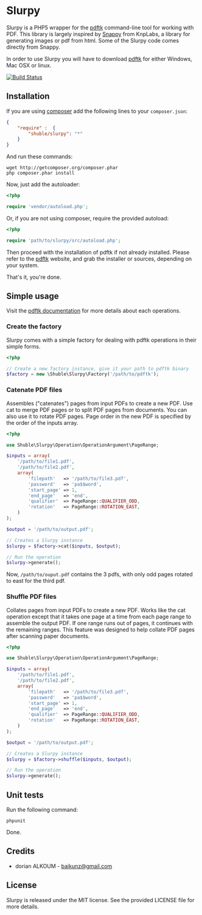 # Slurpy

Slurpy is a PHP5 wrapper for the [pdftk](http://www.pdflabs.com/tools/pdftk-the-pdf-toolkit/) command-line tool
for working with PDF. This library is largely inspired by [Snappy](https://github.com/KnpLabs/snappy) from KnpLabs, 
a library for generating images or pdf from html. Some of the Slurpy code comes directly from Snappy.

In order to use Slurpy you will have to download [pdftk](http://www.pdflabs.com/tools/pdftk-the-pdf-toolkit/) for
either Windows, Mac OSX or linux.

[![Build Status](https://secure.travis-ci.org/baikunz/Slurpy.png?branch=master)](http://travis-ci.org/baikunz/Slurpy)

## Installation

If you are using [composer](http://getcomposer.org) add the following lines to your `composer.json`:

```json
{
    "require" :  {
        "shuble/slurpy": "*"
    }
}
```

And run these commands:

```
wget http://getcomposer.org/composer.phar
php composer.phar install
```

Now, just add the autoloader:

```php
<?php

require 'vendor/autoload.php';
```

Or, if you are not using composer, require the provided autoload:
```php
<?php

require 'path/to/slurpy/src/autoload.php';
```

Then proceed with the installation of pdftk if not already installed. Please refer to the 
[pdftk](http://www.pdflabs.com/tools/pdftk-the-pdf-toolkit/) website, and grab the installer
or sources, depending on your system.

That's it, you're done.

## Simple usage

Visit the [pdftk documentation](http://www.pdflabs.com/docs/pdftk-man-page/) for more details
about each operations.

### Create the factory

Slurpy comes with a simple factory for dealing with pdftk operations in their simple forms.

```php
<?php

// Create a new factory instance, give it your path to pdftk binary
$factory = new \Shuble\Slurpy\Factory('/path/to/pdftk');
```

### Catenate PDF files

Assembles ("catenates") pages from input PDFs to create a new PDF.
Use cat to merge PDF pages or to split PDF pages from documents.
You can also use it to rotate PDF pages. Page order in the new PDF
is specified by the order of the inputs array.

```php
<?php

use Shuble\Slurpy\Operation\OperationArgument\PageRange;

$inputs = array(
    '/path/to/file1.pdf',
    '/path/to/file2.pdf',
    array(
        'filepath'   => '/path/to/file3.pdf',
        'password'   => 'pa$$word',
        'start_page' => 1,
        'end_page'   => 'end',
        'qualifier'  => PageRange::QUALIFIER_ODD,
        'rotation'   => PageRange::ROTATION_EAST,
    )
);

$output = '/path/to/output.pdf';

// Creates a Slurpy instance
$slurpy = $factory->cat($inputs, $output);

// Run the operation
$slurpy->generate();
```

Now, `/path/to/ouput.pdf` contains the 3 pdfs, with only odd pages rotated to east for the third pdf. 

### Shuffle PDF files

Collates pages from input PDFs to create a new PDF. Works like the cat operation except that it takes
one page at a time from each page range to assemble the output PDF. If one range runs out of pages,
it continues with the remaining ranges. This feature was designed to help collate PDF pages after
scanning paper documents.

```php
<?php

use Shuble\Slurpy\Operation\OperationArgument\PageRange;

$inputs = array(
    '/path/to/file1.pdf',
    '/path/to/file2.pdf',
    array(
        'filepath'   => '/path/to/file3.pdf',
        'password'   => 'pa$$word',
        'start_page' => 1,
        'end_page'   => 'end',
        'qualifier'  => PageRange::QUALIFIER_ODD,
        'rotation'   => PageRange::ROTATION_EAST,
    )
);

$output = '/path/to/output.pdf';

// Creates a Slurpy instance
$slurpy = $factory->shuffle($inputs, $output);

// Run the operation
$slurpy->generate();
```

## Unit tests

Run the following command:
```
phpunit
```
Done.

## Credits

- dorian ALKOUM - baikunz@gmail.com

## License

Slurpy is released under the MIT license. See the provided LICENSE file for more details.